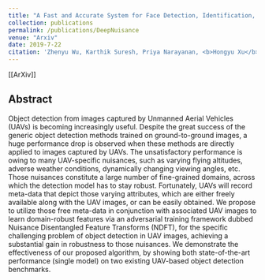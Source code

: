 ```yaml
---
title: "A Fast and Accurate System for Face Detection, Identification, and Verification"
collection: publications
permalink: /publications/DeepNuisance
venue: "Arxiv"
date: 2019-7-22
citation: 'Zhenyu Wu, Karthik Suresh, Priya Narayanan, <b>Hongyu Xu</b>, Heesung Kwon and Zhangyang Wang. <i>Arxiv Preprint</i>. <b>To apprea in International Conference on Computer Vision (ICCV)</b>.'
---
```

[[ArXiv]]


## Abstract
Object detection from images captured by Unmanned Aerial Vehicles (UAVs) is becoming increasingly useful. Despite the great success of the generic object detection methods trained on ground-to-ground images, a huge performance drop is observed when these methods are directly applied to images captured by UAVs. The unsatisfactory performance is owing to many UAV-specific nuisances, such as varying flying altitudes, adverse weather conditions, dynamically changing viewing angles, etc. Those nuisances constitute a large number of fine-grained domains, across which the detection model has to stay robust. Fortunately, UAVs will record meta-data that depict those varying attributes, which are either freely available along with the UAV images, or can be easily obtained. We propose to utilize those free meta-data in conjunction with associated UAV images to learn domain-robust features via an adversarial training framework dubbed Nuisance Disentangled Feature Transforms (NDFT), for the specific challenging problem of object detection in UAV images, achieving a substantial gain in robustness to those nuisances. We demonstrate the effectiveness of our proposed algorithm, by showing both state-of-the-art performance (single model) on two existing UAV-based object detection benchmarks.
